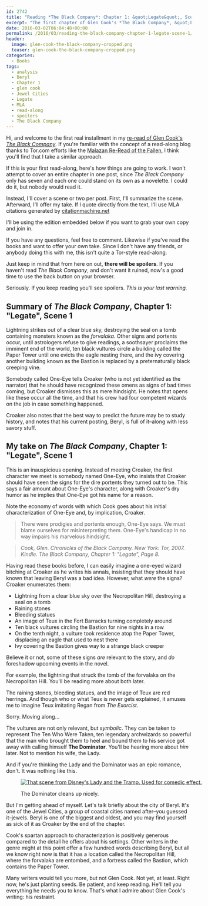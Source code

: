 ```yaml
---
id: 2742
title: "Reading *The Black Company*: Chapter 1: &quot;Legate&quot;, Scene 1"
excerpt: "The first chapter of Glen Cook's *The Black Company*, &quot;Legate&quot;, opens with signs and portents. Some them may even prove relevant later on."
date: 2016-03-02T06:04:48+00:00
permalink: /2016/03/reading-the-black-company-chapter-1-legate-scene-1/
header:
  image: glen-cook-the-black-company-cropped.png
  teaser: glen-cook-the-black-company-cropped.png
categories:
  - Books
tags:
  - analysis
  - Beryl
  - Chapter 1
  - glen cook
  - Jewel Cities
  - Legate
  - MLA
  - read-along
  - spoilers
  - The Black Company
---
```



Hi, and welcome to the first real installment in my [re-read of Glen Cook's _The Black Company_](http://www.matthewgraybosch.com/2016/03/introducing-the-black-company-by-glen-cook/). If you're familiar with the concept of a read-along blog thanks to Tor.com efforts like the [Malazan Re-Read of the Fallen](http://www.tor.com/series/malazan-reread-of-the-fallen/), I think you'll find that I take a similar approach.

If this is your first read-along, here's how things are going to work. I won't attempt to cover an entire chapter in one post, since _The Black Company_ only has seven and each one could stand on its own as a novelette. I could do it, but nobody would read it.

Instead, I'll cover a scene or two per post. First, I'll summarize the scene. Afterward, I'll offer my take. If I quote directly from the text, I'll use MLA citations generated by [citationmachine.net](http://www.citationmachine.net/)

I'll be using the edition embedded below if you want to grab your own copy and join in.



If you have any questions, feel free to comment. Likewise if you've read the books and want to offer your own take. Since I don't have any friends, or anybody doing this with me, this isn't quite a Tor-style read-along.

Just keep in mind that from here on out, **there will be spoilers**. If you haven't read _The Black Company_, and don't want it ruined, now's a good time to use the back button on your browser.

Seriously. If you keep reading you'll see spoilers. _This is your last warning._

<!--more-->

## Summary of _The Black Company_, Chapter 1: "Legate", Scene 1

Lightning strikes out of a clear blue sky, destroying the seal on a tomb containing monsters known as the _forvalaka_. Other signs and portents occur, until astrologers refuse to give readings, a soothsayer proclaims the imminent end of the world, ten black vultures circle a building called the Paper Tower until one evicts the eagle nesting there, and the ivy covering another building known as the Bastion is replaced by a preternaturally black creeping vine.

Somebody called One-Eye tells Croaker (who is not yet identified as the narrator) that he should have recognized these omens as signs of bad times coming, but Croaker dismisses this as mere hindsight. He notes that opens like these occur all the time, and that his crew had four competent wizards on the job in case something happened.

Croaker also notes that the best way to predict the future may be to study history, and notes that his current posting, Beryl, is full of it&#8211;along with less savory stuff.

## My take on _The Black Company_, Chapter 1: "Legate", Scene 1

This is an inauspicious opening. Instead of meeting Croaker, the first character we meet is somebody named One-Eye, who insists that Croaker should have seen the signs for the dire portents they turned out to be. This says a fair amount about One-Eye's character, along with Croaker's dry humor as he implies that One-Eye got his name for a reason.

Note the economy of words with which Cook goes about his initial characterization of One-Eye and, by implication, Croaker.

> There were prodigies and portents enough, One-Eye says. We must blame ourselves for misinterpreting them. One-Eye's handicap in no way impairs his marvelous hindsight.

> <cite>Cook, Glen. <em>Chronicles of the Black Company</em>. New York: Tor, 2007. Kindle. The Black Company, Chapter 1: "Legate", Page 8.<br /> </cite>

Having read these books before, I can easily imagine a one-eyed wizard bitching at Croaker as he writes his annals, insisting that they should have known that leaving Beryl was a bad idea. However, what _were_ the signs? Croaker enumerates them:

  * Lightning from a clear blue sky over the Necropolitan Hill, destroying a seal on a tomb
  * Raining stones
  * Bleeding statues
  * An image of Teux in the Fort Barracks turning completely around
  * Ten black vultures circling the Bastion for nine nights in a row
  * On the tenth night, a vulture took residence atop the Paper Tower, displacing an eagle that used to nest there
  * Ivy covering the Bastion gives way to a strange black creeper

Believe it or not, some of these signs _are_ relevant to the story, and _do_ foreshadow upcoming events in the novel.

For example, the lightning that struck the tomb of the forvalaka on the Necropolitan Hill. You'll be reading more about both later.

The raining stones, bleeding statues, and the image of Teux are red herrings. And though who or what Teux is never gets explained, it amuses me to imagine Teux imitating Regan from _The Exorcist_.

<div class="jetpack-video-wrapper">
  <span class="embed-youtube" style="text-align:center; display: block;"></span>
</div>

Sorry. Moving along&#8230;

The vultures are not only relevant, but _symbolic_. They can be taken to represent The Ten Who Were Taken, ten legendary archwizards so powerful that the man who brought them to heel and bound them to his service got away with calling himself **The Dominator**. You'll be hearing more about _him_ later. Not to mention his wife, the Lady.

And if you're thinking the Lady and the Dominator was an epic romance, don't. It was nothing like this.<figure style="width: 500px" class="wp-caption aligncenter">

[<img src="http://i2.wp.com/media1.giphy.com/media/x28cIQSn19Tbi/giphy.gif?resize=500%2C370" alt="That scene from Disney's Lady and the Tramp. Used for comedic effect." class data-recalc-dims="1" />](http://giphy.com/search/lady-and-the-tramp)<figcaption class="wp-caption-text">The Dominator cleans up nicely.</figcaption></figure>

But I'm getting ahead of myself. Let's talk briefly about the city of Beryl. It's one of the Jewel Cities, a group of coastal cities named after&#8211;you guessed it&#8211;jewels. Beryl is one of the biggest and oldest, and you may find yourself as sick of it as Croaker by the end of the chapter.

Cook's spartan approach to characterization is positively generous compared to the detail he offers about his settings. Other writers in the genre might at this point offer a few hundred words describing Beryl, but all we know right now is that it has a location called the Necropolitan Hill, where the forvalaka are entombed, and a fortress called the Bastion, which contains the Paper Tower.

Many writers would tell you more, but not Glen Cook. Not yet, at least. Right now, he's just planting seeds. Be patient, and keep reading. He'll tell you everything he needs you to know. That's what I admire about Glen Cook's writing: his restraint.

